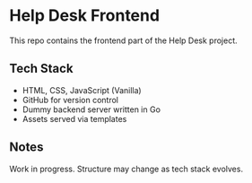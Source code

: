 # Help Desk Frontend

This repo contains the frontend part of the Help Desk project.

## Tech Stack
- HTML, CSS, JavaScript (Vanilla)
- GitHub for version control
- Dummy backend server written in Go
- Assets served via templates

## Notes
Work in progress. Structure may change as tech stack evolves.
